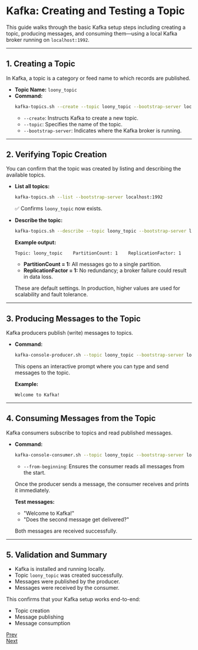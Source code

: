 # Kafka: Creating and Testing a Topic

This guide walks through the basic Kafka setup steps including creating a topic, producing messages, and consuming them—using a local Kafka broker running on `localhost:1992`.

---

## 1. Creating a Topic

In Kafka, a topic is a category or feed name to which records are published.

- **Topic Name:** `loony_topic`
- **Command:**
  ```bash
  kafka-topics.sh --create --topic loony_topic --bootstrap-server localhost:1992
  ```
  - `--create`: Instructs Kafka to create a new topic.
  - `--topic`: Specifies the name of the topic.
  - `--bootstrap-server`: Indicates where the Kafka broker is running.

---

## 2. Verifying Topic Creation

You can confirm that the topic was created by listing and describing the available topics.

- **List all topics:**
  ```bash
  kafka-topics.sh --list --bootstrap-server localhost:1992
  ```
  ✅ Confirms `loony_topic` now exists.

- **Describe the topic:**
  ```bash
  kafka-topics.sh --describe --topic loony_topic --bootstrap-server localhost:1992
  ```
  **Example output:**
  ```
  Topic: loony_topic    PartitionCount: 1    ReplicationFactor: 1
  ```
  - **PartitionCount = 1:** All messages go to a single partition.
  - **ReplicationFactor = 1:** No redundancy; a broker failure could result in data loss.
  
  These are default settings. In production, higher values are used for scalability and fault tolerance.

---

## 3. Producing Messages to the Topic

Kafka producers publish (write) messages to topics.

- **Command:**
  ```bash
  kafka-console-producer.sh --topic loony_topic --bootstrap-server localhost:1992
  ```
  This opens an interactive prompt where you can type and send messages to the topic.

  **Example:**
  ```
  Welcome to Kafka!
  ```

---

## 4. Consuming Messages from the Topic

Kafka consumers subscribe to topics and read published messages.

- **Command:**
  ```bash
  kafka-console-consumer.sh --topic loony_topic --bootstrap-server localhost:1992 --from-beginning
  ```
  - `--from-beginning`: Ensures the consumer reads all messages from the start.

  Once the producer sends a message, the consumer receives and prints it immediately.

  **Test messages:**
  - "Welcome to Kafka!"
  - "Does the second message get delivered?"

  Both messages are received successfully.

---

## 5. Validation and Summary

- Kafka is installed and running locally.
- Topic `loony_topic` was created successfully.
- Messages were published by the producer.
- Messages were received by the consumer.

This confirms that your Kafka setup works end-to-end:
- Topic creation
- Message publishing
- Message consumption

[Prev](04.EndToEndLatency.md)<br>
[Next](06.BrokerSetup.md)